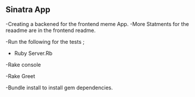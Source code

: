 ## Sinatra App
-Creating  a backened for the frontend meme App.
-More Statments for the reaadme are in the frontend readme.

-Run the following for the tests ;

- Ruby Server.Rb

-Rake console

-Rake Greet

-Bundle install to install gem dependencies.

